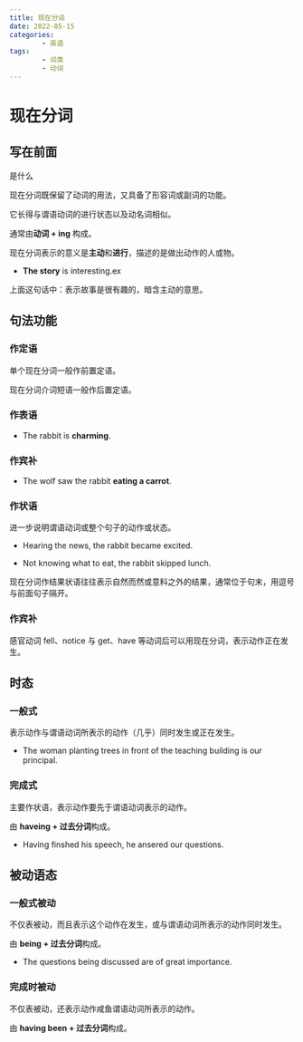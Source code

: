 ```yaml
---
title: 现在分词
date: 2022-05-15
categories:
        - 英语
tags:
        - 词类
        - 动词
---
```


# 现在分词

## 写在前面

是什么

现在分词既保留了动词的用法，又具备了形容词或副词的功能。

它长得与谓语动词的进行状态以及动名词相似。

通常由**动词 + ing** 构成。

现在分词表示的意义是**主动**和**进行**，描述的是做出动作的人或物。

- **The story** is interesting.ex

上面这句话中：表示故事是很有趣的，暗含主动的意思。

## 句法功能

### 作定语

单个现在分词一般作前置定语。

现在分词介词短语一般作后置定语。

### 作表语

- The rabbit is **charming**.

### 作宾补

- The wolf saw the rabbit **eating a carrot**.

### 作状语

进一步说明谓语动词或整个句子的动作或状态。

- Hearing the news, the rabbit became excited.

- Not knowing what to eat, the rabbit skipped lunch.

现在分词作结果状语往往表示自然而然或意料之外的结果，通常位于句末，用逗号与前面句子隔开。

### 作宾补

感官动词 fell、notice 与 get、have 等动词后可以用现在分词，表示动作正在发生。

## 时态

### 一般式

表示动作与谓语动词所表示的动作（几乎）同时发生或正在发生。

- The woman planting trees in front of the teaching building is our principal.

### 完成式

主要作状语，表示动作要先于谓语动词表示的动作。

由 **haveing + 过去分词**构成。

- Having finshed his speech, he ansered our questions.

## 被动语态

### 一般式被动

不仅表被动，而且表示这个动作在发生，或与谓语动词所表示的动作同时发生。

由 **being + 过去分词**构成。

- The questions being discussed are of great importance.

### 完成时被动

不仅表被动，还表示动作咸鱼谓语动词所表示的动作。

由 **having been + 过去分词**构成。
